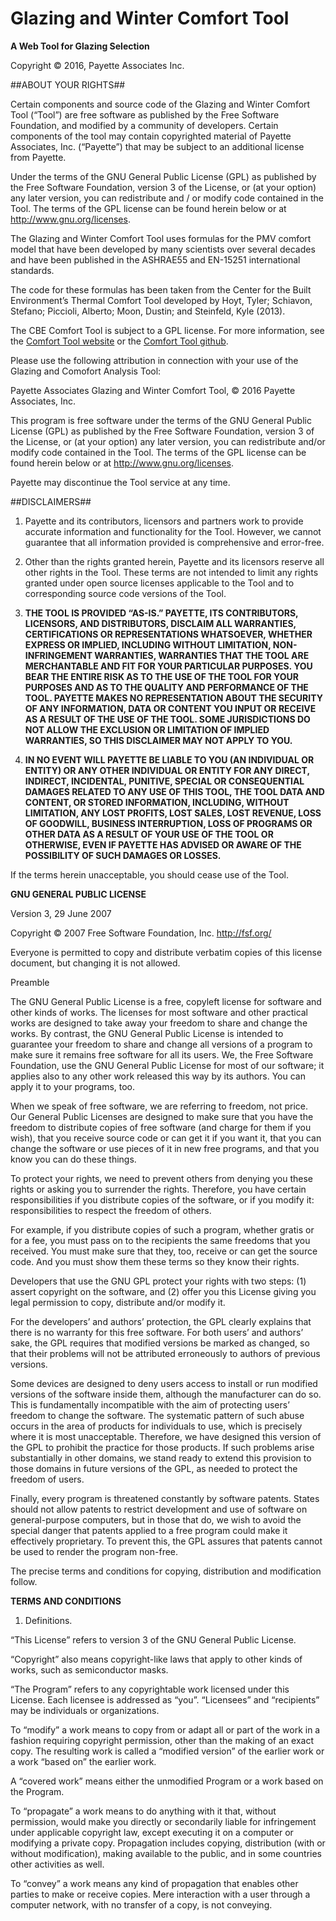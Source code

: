 Glazing and Winter Comfort Tool
========================================
**A Web Tool for Glazing Selection**

Copyright © 2016, Payette Associates Inc.


##ABOUT YOUR RIGHTS##

Certain components and source code of the Glazing and Winter Comfort Tool (“Tool”) are free software as
published by the Free Software Foundation, and modified by a community of developers. Certain components
of the tool may contain copyrighted material of Payette Associates, Inc. (“Payette”) that may be subject to an
additional license from Payette.

Under the terms of the GNU General Public License (GPL) as published by the Free Software Foundation, version
3 of the License, or (at your option) any later version, you can redistribute and / or modify code contained in the
Tool. The terms of the GPL license can be found herein below or at http://www.gnu.org/licenses.

The Glazing and Winter Comfort Tool uses formulas for the PMV comfort model that have been developed
by many scientists over several decades and have been published in the ASHRAE55 and EN-15251 international
standards.

The code for these formulas has been taken from the Center for the Built Environment’s Thermal Comfort Tool
developed by Hoyt, Tyler; Schiavon, Stefano; Piccioli, Alberto; Moon, Dustin; and Steinfeld, Kyle (2013).

The CBE Comfort Tool is subject to a GPL license. For more information, see the [Comfort Tool website]( http://cbe.berkeley.edu/comforttool/) or the [Comfort Tool github](https://github.com/CenterForTheBuiltEnvironment/comfort_tool).

Please use the following attribution in connection with your use of the Glazing and Comofort Analysis Tool:

Payette Associates Glazing and Winter Comfort Tool, © 2016 Payette Associates, Inc.

This program is free software under the terms of the GNU General Public License (GPL) as published by the Free
Software Foundation, version 3 of the License, or (at your option) any later version, you can redistribute and/or
modify code contained in the Tool. The terms of the GPL license can be found herein below or at http://www.gnu.org/licenses.

Payette may discontinue the Tool service at any time.


##DISCLAIMERS##

1. Payette and its contributors, licensors and partners work to provide accurate information and
functionality for the Tool. However, we cannot guarantee that all information provided is comprehensive
and error-free.

2. Other than the rights granted herein, Payette and its licensors reserve all other rights in the Tool. These
terms are not intended to limit any rights granted under open source licenses applicable to the Tool and
to corresponding source code versions of the Tool.

3. **THE TOOL IS PROVIDED “AS-IS.” PAYETTE, ITS CONTRIBUTORS, LICENSORS, AND DISTRIBUTORS,
DISCLAIM ALL WARRANTIES, CERTIFICATIONS OR REPRESENTATIONS WHATSOEVER, WHETHER
EXPRESS OR IMPLIED, INCLUDING WITHOUT LIMITATION, NON-INFRINGEMENT WARRANTIES,
WARRANTIES THAT THE TOOL ARE MERCHANTABLE AND FIT FOR YOUR PARTICULAR PURPOSES.
YOU BEAR THE ENTIRE RISK AS TO THE USE OF THE TOOL FOR YOUR PURPOSES AND AS TO THE
QUALITY AND PERFORMANCE OF THE TOOL. PAYETTE MAKES NO REPRESENTATION ABOUT THE
SECURITY OF ANY INFORMATION, DATA OR CONTENT YOU INPUT OR RECEIVE AS A RESULT OF THE
USE OF THE TOOL.
SOME JURISDICTIONS DO NOT ALLOW THE EXCLUSION OR LIMITATION OF IMPLIED WARRANTIES, SO
THIS DISCLAIMER MAY NOT APPLY TO YOU.**

4. **IN NO EVENT WILL PAYETTE BE LIABLE TO YOU (AN INDIVIDUAL OR ENTITY) OR ANY OTHER
INDIVIDUAL OR ENTITY FOR ANY DIRECT, INDIRECT, INCIDENTAL, PUNITIVE, SPECIAL OR
CONSEQUENTIAL DAMAGES RELATED TO ANY USE OF THIS TOOL, THE TOOL DATA AND CONTENT, OR
STORED INFORMATION, INCLUDING, WITHOUT LIMITATION, ANY LOST PROFITS, LOST SALES, LOST
REVENUE, LOSS OF GOODWILL, BUSINESS INTERRUPTION, LOSS OF PROGRAMS OR OTHER DATA AS
A RESULT OF YOUR USE OF THE TOOL OR OTHERWISE, EVEN IF PAYETTE HAS ADVISED OR AWARE OF
THE POSSIBILITY OF SUCH DAMAGES OR LOSSES.**

If the terms herein unacceptable, you should cease use of the Tool.


**GNU GENERAL PUBLIC LICENSE**

Version 3, 29 June 2007

Copyright © 2007
Free Software Foundation, Inc. <http://fsf.org/>

Everyone is permitted to copy and distribute verbatim copies of this license document,
but changing it is not allowed.

Preamble

The GNU General Public License is a free, copyleft license for software and other kinds of works.
The licenses for most software and other practical works are designed to take away your freedom to share
and change the works. By contrast, the GNU General Public License is intended to guarantee your freedom
to share and change all versions of a program to make sure it remains free software for all its users. We, the
Free Software Foundation, use the GNU General Public License for most of our software; it applies also to any
other work released this way by its authors. You can apply it to your programs, too.

When we speak of free software, we are referring to freedom, not price. Our General Public Licenses are
designed to make sure that you have the freedom to distribute copies of free software (and charge for them
if you wish), that you receive source code or can get it if you want it, that you can change the software or use
pieces of it in new free programs, and that you know you can do these things.

To protect your rights, we need to prevent others from denying you these rights or asking you to surrender
the rights. Therefore, you have certain responsibilities if you distribute copies of the software, or if you modify
it: responsibilities to respect the freedom of others.

For example, if you distribute copies of such a program, whether gratis or for a fee, you must pass on to the
recipients the same freedoms that you received. You must make sure that they, too, receive or can get the
source code. And you must show them these terms so they know their rights.

Developers that use the GNU GPL protect your rights with two steps: (1) assert copyright on the software, and
(2) offer you this License giving you legal permission to copy, distribute and/or modify it.

For the developers’ and authors’ protection, the GPL clearly explains that there is no warranty for this free
software. For both users’ and authors’ sake, the GPL requires that modified versions be marked as changed,
so that their problems will not be attributed erroneously to authors of previous versions.

Some devices are designed to deny users access to install or run modified versions of the software inside
them, although the manufacturer can do so. This is fundamentally incompatible with the aim of protecting
users’ freedom to change the software. The systematic pattern of such abuse occurs in the area of products
for individuals to use, which is precisely where it is most unacceptable. Therefore, we have designed this
version of the GPL to prohibit the practice for those products. If such problems arise substantially in other
domains, we stand ready to extend this provision to those domains in future versions of the GPL, as needed
to protect the freedom of users.

Finally, every program is threatened constantly by software patents. States should not allow patents to
restrict development and use of software on general-purpose computers, but in those that do, we wish to
avoid the special danger that patents applied to a free program could make it effectively proprietary. To
prevent this, the GPL assures that patents cannot be used to render the program non-free.

The precise terms and conditions for copying, distribution and modification follow.


**TERMS AND CONDITIONS**
1. Definitions.

“This License” refers to version 3 of the GNU General Public License.

“Copyright” also means copyright-like laws that apply to other kinds of works, such as semiconductor masks.

“The Program” refers to any copyrightable work licensed under this License. Each licensee is addressed as
“you”. “Licensees” and “recipients” may be individuals or organizations.

To “modify” a work means to copy from or adapt all or part of the work in a fashion requiring copyright
permission, other than the making of an exact copy. The resulting work is called a “modified version” of the
earlier work or a work “based on” the earlier work.

A “covered work” means either the unmodified Program or a work based on the Program.

To “propagate” a work means to do anything with it that, without permission, would make you directly or
secondarily liable for infringement under applicable copyright law, except executing it on a computer or
modifying a private copy. Propagation includes copying, distribution (with or without modification), making
available to the public, and in some countries other activities as well.

To “convey” a work means any kind of propagation that enables other parties to make or receive copies. Mere
interaction with a user through a computer network, with no transfer of a copy, is not conveying.

